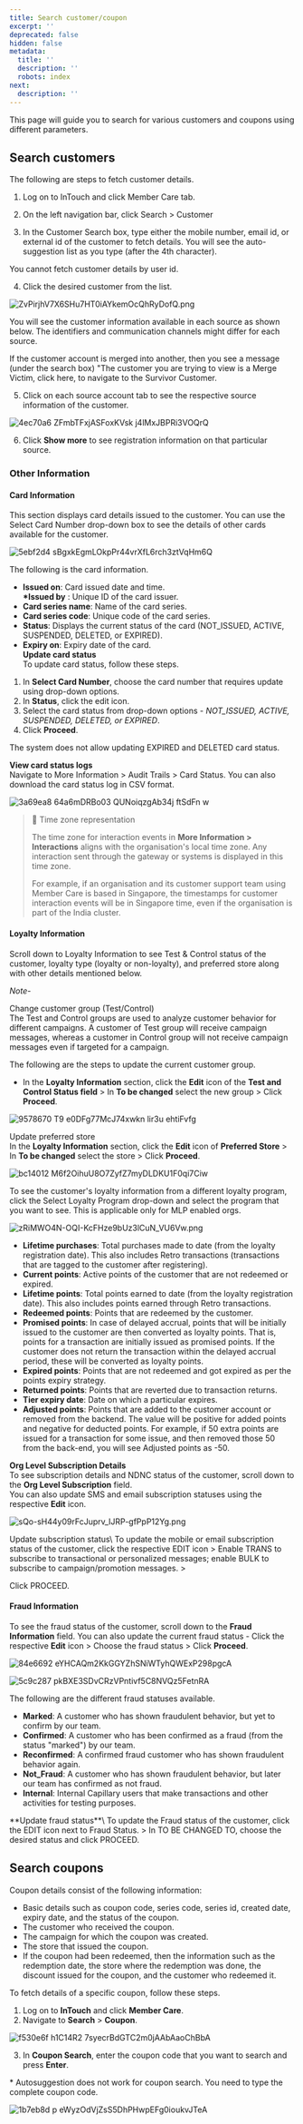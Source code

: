 ```yaml
---
title: Search customer/coupon
excerpt: ''
deprecated: false
hidden: false
metadata:
  title: ''
  description: ''
  robots: index
next:
  description: ''
---
```

This page will guide you to search for various customers and coupons using different parameters.

## Search customers

The following are steps to fetch customer details.

1. Log on to InTouch and click Member Care tab.

2. On the left navigation bar, click Search > Customer

3. In the Customer Search box, type either the mobile number, email id, or external id of the customer to fetch details. You will see the auto-suggestion list as you type (after the 4th character).

<Note title="Note">
You cannot fetch customer details by user id.
</Note>

4. Click the desired customer from the list.

![](https://files.readme.io/9df10d4-ZvPirjhV7X6SHu7HT0iAYkemOcQhRyDofQ.png "ZvPirjhV7X6SHu7HT0iAYkemOcQhRyDofQ.png")

You will see the customer information available in each source as shown below. The identifiers and communication channels might differ for each source.

<Note title="Note">
If the customer account is merged into another, then you see a message (under the search box) "The customer you are trying to view is a Merge Victim, click here, to navigate to the Survivor Customer.
</Note>

5. Click on each source account tab to see the respective source information of the customer.

![4ec70a6 ZFmbTFxjASFoxKVsk j4lMxJBPRi3VOQrQ](https://files.readme.io/4ec70a6-ZFmbTFxjASFoxKVsk_j4lMxJBPRi3VOQrQ.png)

6. Click **Show more** to see registration information on that particular source.

### Other Information

#### Card Information

This section displays card details issued to the customer. You can use the Select Card Number drop-down box to see the details of other cards available for the customer.

![5ebf2d4 sBgxkEgmLOkpPr44vrXfL6rch3ztVqHm6Q](https://files.readme.io/5ebf2d4-sBgxkEgmLOkpPr44vrXfL6rch3ztVqHm6Q.png)

The following is the card information.

* **Issued on**: Card issued date and time.\
  **\*Issued by** : Unique ID of the card issuer.
* **Card series name**: Name of the card series.
* **Card series code**: Unique code of the card series.
* **Status**: Displays the current status of the card (NOT\_ISSUED, ACTIVE, SUSPENDED, DELETED, or EXPIRED).
* **Expiry on**: Expiry date of the card.\
   **Update card status**\
  To update card status, follow these steps.

1. In **Select Card Number**, choose the card number that requires update using drop-down options.
2. In **Status**, click the edit icon. 
3. Select the card status from drop-down options -  *NOT\_ISSUED, ACTIVE, SUSPENDED, DELETED, or EXPIRED*.
4. Click **Proceed**.

<Note title="Note">
The system does not allow updating EXPIRED  and DELETED card status.
</Note>

**View card status logs**\
Navigate to More Information > Audit Trails > Card Status. You can also download the card status log in CSV format.

![3a69ea8 64a6mDRBo03 QUNoiqzgAb34j ftSdFn w](https://files.readme.io/3a69ea8-64a6mDRBo03_QUNoiqzgAb34j_ftSdFn-w.png)

> 📘 Time zone representation
>
> The time zone for interaction events in **More Information > Interactions** aligns with the organisation's local time zone. Any interaction sent through the gateway or systems is displayed in this time zone.
>
> For example, if an organisation and its customer support team using Member Care is based in Singapore, the timestamps for customer interaction events will be in Singapore time, even if the organisation is part of the India cluster.

#### Loyalty Information

Scroll down to Loyalty Information to see Test & Control status of the customer, loyalty type (loyalty or non-loyalty), and preferred store along with other details mentioned below.

*Note*-

Change customer group (Test/Control)\
The Test and Control groups are used to analyze customer behavior for different campaigns. A customer of Test group will receive campaign messages, whereas a customer in Control group will not receive campaign messages even if targeted for a campaign. 

The following are the steps to update the current customer group.

* In the **Loyalty Information** section, click the **Edit** icon of the **Test and Control Status field** > In **To be changed** select the new group > Click **Proceed**.

![9578670 T9 e0DFg77McJ74xwkn lir3u ehtiFvfg](https://files.readme.io/9578670-T9_e0DFg77McJ74xwkn-lir3u_ehtiFvfg.png)

Update preferred store\
 In the **Loyalty Information** section, click the **Edit** icon of **Preferred Store** > In **To be changed** select the store > Click **Proceed**.

![bc14012  M6f2OihuU8O7ZyfZ7myDLDKU1F0qi7Ciw](https://files.readme.io/bc14012--M6f2OihuU8O7ZyfZ7myDLDKU1F0qi7Ciw.png)

To see the customer's loyalty information from a different loyalty program, click the Select Loyalty Program drop-down and select the program that you want to see. This is applicable only for MLP enabled orgs.

![](https://files.readme.io/d2975cc-zRiMWO4N-OQI-KcFHze9bUz3lCuN_VU6Vw.png "zRiMWO4N-OQI-KcFHze9bUz3lCuN_VU6Vw.png")

* **Lifetime purchases**: Total purchases made to date (from the loyalty registration date). This also includes Retro transactions (transactions that are tagged to the customer after registering).
* **Current points**: Active points of the customer that are not redeemed or expired.
* **Lifetime points**: Total points earned to date (from the loyalty registration date). This also includes points earned through Retro transactions.
* **Redeemed points**: Points that are redeemed by the customer.
* **Promised points**: In case of delayed accrual, points that will be initially issued to the customer are then converted as loyalty points. That is, points for a transaction are initially issued as promised points. If the customer does not return the transaction within the delayed accrual period, these will be converted as loyalty points. 
* **Expired points**: Points that are not redeemed and got expired as per the points expiry strategy.
* **Returned points**: Points that are reverted due to transaction returns.
* **Tier expiry date**: Date on which a particular expires.
* **Adjusted points**: Points that are added to the customer account or removed from the backend. The value will be positive for added points and negative for deducted points. For example, if 50 extra points are issued for a transaction for some issue, and then removed those 50 from the back-end, you will see Adjusted points as -50.

**Org Level Subscription Details**\
To see subscription details and NDNC status of the customer, scroll down to the **Org Level Subscription** field.\
You can also update SMS and email subscription statuses using the respective **Edit** icon. 

![](https://files.readme.io/9bf790b-sQo-sH44y09rFcJuprv_IJRP-gfPpP12Yg.png "sQo-sH44y09rFcJuprv_IJRP-gfPpP12Yg.png")

<Note title="Note">
Update subscription status\
To update the mobile or email subscription status of the customer, click the respective EDIT icon > Enable TRANS to subscribe to transactional or personalized messages; enable BULK to subscribe to campaign/promotion messages. >

Click PROCEED.
</Note>

#### Fraud Information

To see the fraud status of the customer, scroll down to the **Fraud Information** field. You can also update the current fraud status - Click the respective **Edit** icon > Choose the fraud status > Click **Proceed**.

![84e6692 eYHCAQm2KkGGYZhSNiWTyhQWExP298pgcA](https://files.readme.io/84e6692-eYHCAQm2KkGGYZhSNiWTyhQWExP298pgcA.png)

![5c9c287  pkBXE3SDvCRzVPntivf5C8NVQz5FetnRA](https://files.readme.io/5c9c287--pkBXE3SDvCRzVPntivf5C8NVQz5FetnRA.png)

The following are the different fraud statuses available.

* **Marked**: A customer who has shown fraudulent behavior, but yet to confirm by our team.
* **Confirmed**:  A customer who has been confirmed as a fraud (from the status "marked") by our team.
* **Reconfirmed**: A confirmed fraud customer who has shown fraudulent behavior again.
* **Not\_Fraud**: A customer who has shown fraudulent behavior, but later our team has confirmed as not fraud.
* **Internal**: Internal Capillary users that make transactions and other activities for testing purposes.

<Note title="Note">
**Update fraud status**\
To update the Fraud status of the customer, click the EDIT icon next to Fraud Status. > In TO BE CHANGED TO, choose the desired status and click PROCEED.
</Note>

## Search coupons

Coupon details consist of the following information:

* Basic details such as coupon code, series code, series id, created date, expiry date, and the status of the coupon.
* The customer who received the coupon.
* The campaign for which the coupon was created.
* The store that issued the coupon.
* If the coupon had been redeemed, then the information such as the redemption date, the store where the redemption was done, the discount issued for the coupon, and the customer who redeemed it.

To fetch details of a specific coupon, follow these steps.

1. Log on to **InTouch** and click **Member Care**.
2. Navigate to **Search** > **Coupon**.

![f530e6f h1C14R2 7syecrBdGTC2m0jAAbAaoChBbA](https://files.readme.io/f530e6f-h1C14R2_7syecrBdGTC2m0jAAbAaoChBbA.png)

3. In **Coupon Search**, enter the coupon code that you want to search and press **Enter**.

<Note title="Note">
* Autosuggestion does not work for coupon search. You need to type the complete coupon code.
</Note>

![1b7eb8d  p eWyzOdVjZsS5DhPHwpEFg0ioukvJTeA](https://files.readme.io/1b7eb8d--p_eWyzOdVjZsS5DhPHwpEFg0ioukvJTeA.png)
